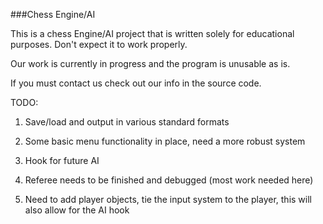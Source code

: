 ###Chess Engine/AI 

This is a chess Engine/AI project that is written solely for educational
purposes. Don't expect it to work properly.

Our work is currently in progress and the program is unusable as is.

If you must contact us check out our info in the source code.

TODO:

1) Save/load and output in various standard formats 

2) Some basic menu functionality in place, need a more robust system 

3) Hook for future AI

4) Referee needs to be finished and debugged (most work needed here)

5) Need to add player objects, tie the input system to the player, this will also allow 
for the AI hook
